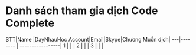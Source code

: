 Danh sách tham gia dịch Code Complete
===================
STT|Name     |DayNhauHoc Account|Email|Skype|Chương Muốn dịch|
---|-------- | -----------------|
1  |         |		        |
2  |         |			|
3  |         |			|
